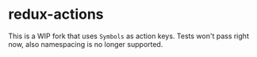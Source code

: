 # redux-actions

This is a WIP fork that uses `Symbols` as action keys.
Tests won't pass right now, also namespacing is no longer supported.

